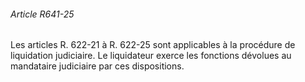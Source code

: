 ###### Article R641-25

Les articles R. 622-21 à R. 622-25 sont applicables à la procédure de liquidation judiciaire. Le liquidateur exerce les fonctions dévolues au mandataire judiciaire par ces dispositions.

